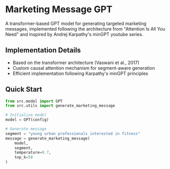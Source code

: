 # Marketing Message GPT

A transformer-based GPT model for generating targeted marketing messages, implemented
following the architecture from "Attention Is All You Need" and inspired by 
Andrej Karpathy's minGPT youtube series.

## Implementation Details

- Based on the transformer architecture (Vaswani et al., 2017)
- Custom causal attention mechanism for segment-aware generation
- Efficient implementation following Karpathy's minGPT principles

## Quick Start

```python
from src.model import GPT
from src.utils import generate_marketing_message

# Initialise model
model = GPT(config)

# Generate message
segment = "young urban professionals interested in fitness"
message = generate_marketing_message(
    model,
    segment,
    temperature=0.7,
    top_k=50
)
